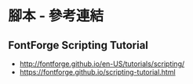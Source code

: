 
# 腳本 - 參考連結


## FontForge Scripting Tutorial

* http://fontforge.github.io/en-US/tutorials/scripting/
* https://fontforge.github.io/scripting-tutorial.html
